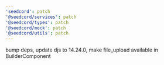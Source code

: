 ```yaml
---
'seedcord': patch
'@seedcord/services': patch
'@seedcord/types': patch
'@seedcord/mock': patch
'@seedcord/utils': patch
---
```


bump deps, update djs to 14.24.0, make file_upload available in BuilderComponent
